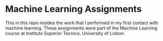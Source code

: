 # Machine Learning Assignments

This in this repo resides the work that I performed in my first contact with machine learning. These assignments were part of the Machine Learning course at Instituto Superior Tecnico, University of Lisbon.

